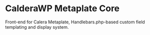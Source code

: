 CalderaWP Metaplate Core
=======================
Front-end for Calera Metaplate, Handlebars.php-based custom field templating and display system.

